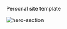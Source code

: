 Personal site template

![hero-section](https://github.com/user-attachments/assets/f1095951-3872-4b56-be6f-59a2f7fd4a24)
